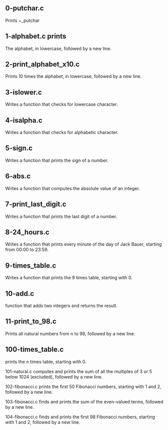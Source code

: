 ## 0-putchar.c 

Prints ~_putchar

## 1-alphabet.c prints

The alphabet, in lowercase, followed by a new line.

## 2-print_alphabet_x10.c

Prints 10 times the alphabet, in lowercase, followed by a new line.

## 3-islower.c  

Writes a function that checks for lowercase character.

## 4-isalpha.c 

Writes a function that checks for alphabetic character.

## 5-sign.c 

Writes a function that prints the sign of a number.

## 6-abs.c 

Writes a function that computes the absolute value of an integer.

## 7-print_last_digit.c 

Writes a function that prints the last digit of a number.

## 8-24_hours.c 

Writes a function that prints every minute of the day of Jack Bauer, starting from 00:00 to 23:59.

## 9-times_table.c 

Writes a function that prints the 9 times table, starting with 0.

## 10-add.c  

function that adds two integers and returns the result.

## 11-print_to_98.c  

Prints all natural numbers from n to 98, followed by a new line.

## 100-times_table.c  

prints the n times table, starting with 0.

101-natural.c computes and prints the sum of all the multiples of 3 or 5 below 1024 (excluded), followed by a new line.

102-fibonacci.c  prints the first 50 Fibonacci numbers, starting with 1 and 2, followed by a new line.

103-fibonacci.c finds and prints the sum of the even-valued terms, followed by a new line.

104-fibonacci.c  finds and prints the first 98 Fibonacci numbers, starting with 1 and 2, followed by a new line.
